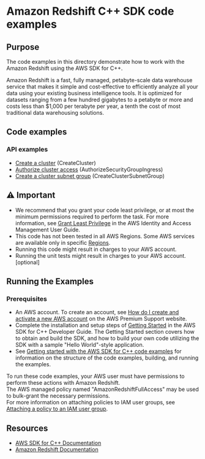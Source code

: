 
# Amazon Redshift C++ SDK code examples

## Purpose
The code examples in this directory demonstrate how to work with the Amazon Redshift 
using the AWS SDK for C++.

Amazon Redshift is a fast, fully managed, petabyte-scale data warehouse service that makes it simple and 
cost-effective to efficiently analyze all your data using your existing business intelligence tools. 
It is optimized for datasets ranging from a few hundred gigabytes to a petabyte or more and costs less 
than $1,000 per terabyte per year, a tenth the cost of most traditional data warehousing solutions.

## Code examples

### API examples
- [Create a cluster](./create_cluster.cpp) (CreateCluster)
- [Authorize cluster access](./authorize_cluster_access.cpp) (AuthorizeSecurityGroupIngress)
- [Create a cluster subnet group](./create_cluster_subnet_group.cpp) (CreateClusterSubnetGroup)


## ⚠ Important
- We recommend that you grant your code least privilege, or at most the minimum permissions required to perform the task. For more information, see [Grant Least Privilege](https://docs.aws.amazon.com/IAM/latest/UserGuide/best-practices.html#grant-least-privilege) in the AWS Identity and Access Management User Guide.
- This code has not been tested in all AWS Regions. Some AWS services are available only in specific [Regions](https://aws.amazon.com/about-aws/global-infrastructure/regional-product-services).
- Running this code might result in charges to your AWS account. 
- Running the unit tests might result in charges to your AWS account. [optional]

## Running the Examples

### Prerequisites
- An AWS account. To create an account, see [How do I create and activate a new AWS account](https://aws.amazon.com/premiumsupport/knowledge-center/create-and-activate-aws-account/) on the AWS Premium Support website.
- Complete the installation and setup steps of [Getting Started](https://docs.aws.amazon.com/sdk-for-cpp/v1/developer-guide/getting-started.html) in the AWS SDK for C++ Developer Guide.
The Getting Started section covers how to obtain and build the SDK, and how to build your own code utilizing the SDK with a sample "Hello World"-style application. 
- See [Getting started with the AWS SDK for C++ code examples](https://docs.aws.amazon.com/sdk-for-cpp/v1/developer-guide/getting-started-code-examples.html) for information on the structure of the code examples, building, and running the examples.

To run these code examples, your AWS user must have permissions to perform these actions with Amazon Redshift.  
The AWS managed policy named "AmazonRedshiftFullAccess" may be used to bulk-grant the necessary permissions.  
For more information on attaching policies to IAM user groups, 
see [Attaching a policy to an IAM user group](https://docs.aws.amazon.com/IAM/latest/UserGuide/id_groups_manage_attach-policy.html).

## Resources
- [AWS SDK for C++ Documentation](https://docs.aws.amazon.com/sdk-for-cpp/index.html) 
- [Amazon Redshift Documentation](https://docs.aws.amazon.com/redshift/)
